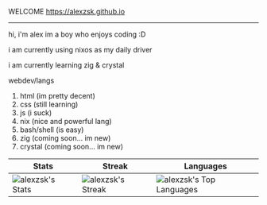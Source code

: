 
WELCOME                                             https://alexzsk.github.io
________________________________________________________________________________

hi, i'm alex im a boy who enjoys coding :D

i am currently using nixos as my daily driver 

i am currently learning zig & crystal


webdev/langs
1. html (im pretty decent)
2. css (still learning)
3. js (i suck)
4. nix (nice and powerful lang)
5. bash/shell (is easy)
6. zig (coming soon... im new)
7. crystal (coming soon... im new)

| Stats | Streak | Languages |
| --- | --- | --- |
| ![alexzsk's Stats](https://github-readme-stats.vercel.app/api?username=alexzsk&theme=gruvbox&show_icons=true&hide_border=true&count_private=true) | ![alexzsk's Streak](https://github-readme-streak-stats.herokuapp.com/?user=alexzsk&theme=gruvbox&hide_border=true) | ![alexzsk's Top Languages](https://github-readme-stats.vercel.app/api/top-langs/?username=alexzsk&theme=gruvbox&show_icons=true&hide_border=true&layout=compact) |
